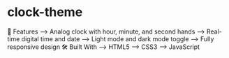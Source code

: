 # clock-theme
🚀 Features
--> Analog clock with hour, minute, and second hands
--> Real-time digital time and date
--> Light mode and dark mode toggle
--> Fully responsive design
🛠️ Built With
--> HTML5
--> CSS3
--> JavaScript
